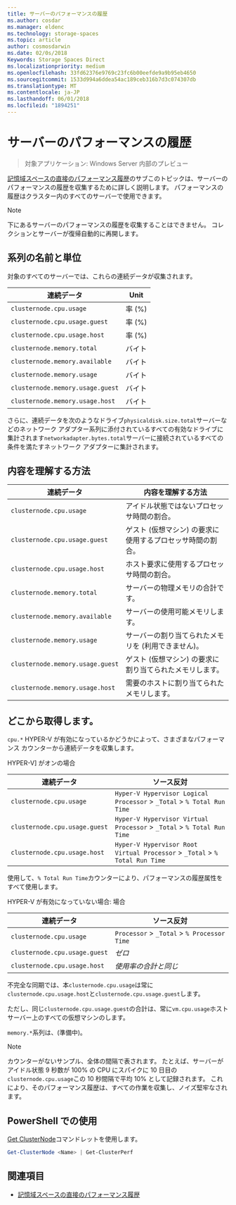 ```yaml
---
title: サーバーのパフォーマンスの履歴
ms.author: cosdar
ms.manager: eldenc
ms.technology: storage-spaces
ms.topic: article
author: cosmosdarwin
ms.date: 02/0s/2018
Keywords: Storage Spaces Direct
ms.localizationpriority: medium
ms.openlocfilehash: 33fd62376e9769c23fc6b00eefde9a9b95eb4650
ms.sourcegitcommit: 1533d994a6ddea54ac189ceb316b7d3c074307db
ms.translationtype: MT
ms.contentlocale: ja-JP
ms.lasthandoff: 06/01/2018
ms.locfileid: "1894251"
---
```

# <a name="performance-history-for-servers"></a>サーバーのパフォーマンスの履歴

> 対象アプリケーション: Windows Server 内部のプレビュー

[記憶域スペースの直接のパフォーマンス履歴](performance-history.md)のサブこのトピックは、サーバーのパフォーマンスの履歴を収集するために詳しく説明します。 パフォーマンスの履歴はクラスター内のすべてのサーバーで使用できます。

   > [!NOTE]
   > 下にあるサーバーのパフォーマンスの履歴を収集することはできません。 コレクションとサーバーが復帰自動的に再開します。

## <a name="series-names-and-units"></a>系列の名前と単位

対象のすべてのサーバーでは、これらの連続データが収集されます。

| 連続データ                           | Unit    |
|----------------------------------|---------|
| `clusternode.cpu.usage`          | 率 (%) |
| `clusternode.cpu.usage.guest`    | 率 (%) |
| `clusternode.cpu.usage.host`     | 率 (%) |
| `clusternode.memory.total`       |  バイト   |
| `clusternode.memory.available`   |  バイト   |
| `clusternode.memory.usage`       |  バイト   |
| `clusternode.memory.usage.guest` |  バイト   |
| `clusternode.memory.usage.host`  |  バイト   |

さらに、連続データを次のようなドライブ`physicaldisk.size.total`サーバーなどのネットワーク アダプター系列に添付されているすべての有効なドライブに集計されます`networkadapter.bytes.total`サーバーに接続されているすべての条件を満たすネットワーク アダプターに集計されます。

## <a name="how-to-interpret"></a>内容を理解する方法

| 連続データ                           | 内容を理解する方法                                                      |
|----------------------------------|-----------------------------------------------------------------------|
| `clusternode.cpu.usage`          | アイドル状態ではないプロセッサ時間の割合。                        |
| `clusternode.cpu.usage.guest`    | ゲスト (仮想マシン) の要求に使用するプロセッサ時間の割合。 |
| `clusternode.cpu.usage.host`     | ホスト要求に使用するプロセッサ時間の割合。                    |
| `clusternode.memory.total`       | サーバーの物理メモリの合計です。                              |
| `clusternode.memory.available`   | サーバーの使用可能メモリします。                                   |
| `clusternode.memory.usage`       | サーバーの割り当てられたメモリを (利用できません)。                   |
| `clusternode.memory.usage.guest` | ゲスト (仮想マシン) の要求に割り当てられたメモリします。               |
| `clusternode.memory.usage.host`  | 需要のホストに割り当てられたメモリします。                                  |

## <a name="where-they-come-from"></a>どこから取得します。

`cpu.*` HYPER-V が有効になっているかどうかによって、さまざまなパフォーマンス カウンターから連続データを収集します。

HYPER-V] がオンの場合

| 連続データ                           | ソース反対 |
|----------------------------------|----------------|
| `clusternode.cpu.usage`          | `Hyper-V Hypervisor Logical Processor` > `_Total` > `% Total Run Time`      |
| `clusternode.cpu.usage.guest`    | `Hyper-V Hypervisor Virtual Processor` > `_Total` > `% Total Run Time`      |
| `clusternode.cpu.usage.host`     | `Hyper-V Hypervisor Root Virtual Processor` > `_Total` > `% Total Run Time` |

使用して、`% Total Run Time`カウンターにより、パフォーマンスの履歴属性をすべて使用します。

HYPER-V が有効になっていない場合: 場合

| 連続データ                           | ソース反対 |
|----------------------------------|----------------|
| `clusternode.cpu.usage`          | `Processor` > `_Total` > `% Processor Time` |
| `clusternode.cpu.usage.guest`    | *ゼロ* |
| `clusternode.cpu.usage.host`     | *使用率の合計と同じ* |

不完全な同期では、本`clusternode.cpu.usage`は常に`clusternode.cpu.usage.host`と`clusternode.cpu.usage.guest`します。

ただし、同じ`clusternode.cpu.usage.guest`の合計は、常に`vm.cpu.usage`ホスト サーバー上のすべての仮想マシンのします。

`memory.*`系列は、(準備中)。

  > [!NOTE]
  > カウンターがないサンプル、全体の間隔で表されます。 たとえば、サーバーがアイドル状態 9 秒数が 100% の CPU にスパイクに 10 日目の`clusternode.cpu.usage`この 10 秒間隔で平均 10% として記録されます。 これにより、そのパフォーマンス履歴は、すべての作業を収集し、ノイズ堅牢なされます。

## <a name="usage-in-powershell"></a>PowerShell での使用

[Get ClusterNode](https://docs.microsoft.com/powershell/module/failoverclusters/get-clusternode)コマンドレットを使用します。

```PowerShell
Get-ClusterNode <Name> | Get-ClusterPerf
```

## <a name="see-also"></a>関連項目

- [記憶域スペースの直接のパフォーマンス履歴](performance-history.md)
